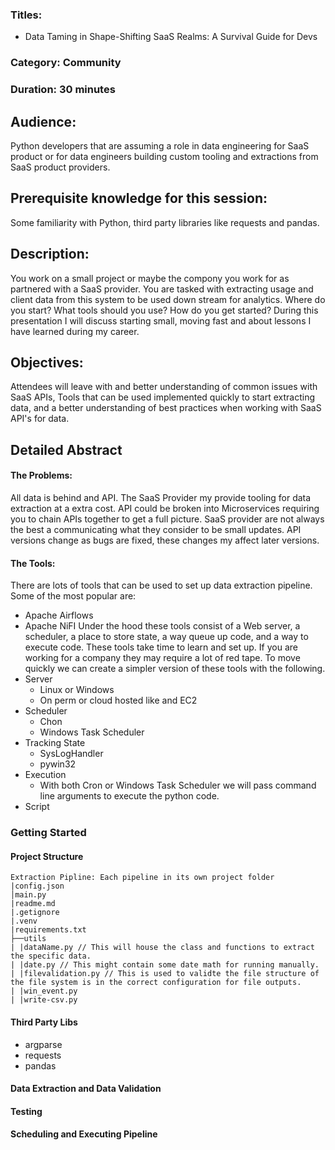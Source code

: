 ### Titles: 
- Data Taming in Shape-Shifting SaaS Realms: A Survival Guide for Devs

### Category: Community

### Duration: 30 minutes

## Audience:
Python developers that are assuming a role in data engineering for SaaS product or for data engineers building custom tooling and extractions from SaaS product providers.

## Prerequisite knowledge for this session:
Some familiarity with Python, third party libraries like requests and pandas.

## Description:
You work on a small project or maybe the compony you work for as partnered with a SaaS provider. You are tasked with extracting usage and client data from this system to be used down stream for analytics.
Where do you start? What tools should you use? How do you get started?
During this presentation I will discuss starting small, moving fast and about lessons I have learned during my career.

## Objectives:
Attendees will leave with and better understanding of common issues with SaaS APIs, Tools that can be used implemented quickly to start extracting data, and a better understanding of best practices when working with SaaS API's for data.  
## Detailed Abstract
#### The Problems:
All data is behind and API. The SaaS Provider my provide tooling for data extraction at a extra cost. API could be broken into Microservices requiring you to chain APIs together to get a full picture. SaaS provider are not always the best a communicating what they consider to be small updates.  API versions change as bugs are fixed, these changes my affect later versions. 

#### The Tools:
There are lots of tools that can be used to set up data extraction pipeline. Some of the most popular are:
- Apache Airflows
- Apache NiFI
Under the hood these tools consist of a Web server, a scheduler, a place to store state, a way queue up code, and a way to execute code.
These tools take time to learn and set up. If you are working for a company they may require a lot of red tape.
To move quickly we can create a simpler version of these tools with the following.
- Server
	- Linux or Windows
	- On perm or cloud hosted like and EC2
- Scheduler
	- Chon
	- Windows Task Scheduler
- Tracking State
	- SysLogHandler
	- pywin32
- Execution
	- With both Cron or Windows Task Scheduler we will pass command line arguments to execute the python code.
- Script

### Getting Started

#### Project Structure
```
Extraction Pipline: Each pipeline in its own project folder 
|config.json
│main.py
|readme.md
|.getignore
|.venv
|requirements.txt
├──utils
| |dataName.py // This will house the class and functions to extract the specific data.
| |date.py // This might contain some date math for running manually.
| |filevalidation.py // This is used to validte the file structure of the file system is in the correct configuration for file outputs.
| |win_event.py
| |write-csv.py
```

#### Third Party Libs
- argparse
- requests
- pandas

#### Data Extraction and Data Validation

#### Testing

#### Scheduling and Executing Pipeline

